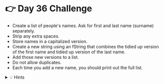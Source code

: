 # 👉 Day 36 Challenge

- Create a list of people's names. Ask for first and last name (surname) separately.
- Strip any extra spaces.
- Store names in a capitalized version.
- Create a new string using an fString that combines the tidied up version of the first name and tidied up version of the last name.
- Add those new versions to a list.
- Do not allow duplicates.
- Each time you add a new name, you should print out the full list.


<details> <summary> 💡 Hints </summary>

- Start with your list name. Remember, it should be blank.
- Create your subroutine.
- Next, create a `while True` loop, including input for first and last name.
- Use `.capitalize()` to ensure the first letter is capitalized.
- Get rid of spaces *before* you capitalize with `.strip()`.
- Use an `if` statement to eliminate duplicates.



</details>